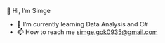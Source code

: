 👋 Hi, I’m Simge

- 🌱 I’m currently learning Data Analysis and C#
- 📫 How to reach me simge.gok0935@gmail.com
